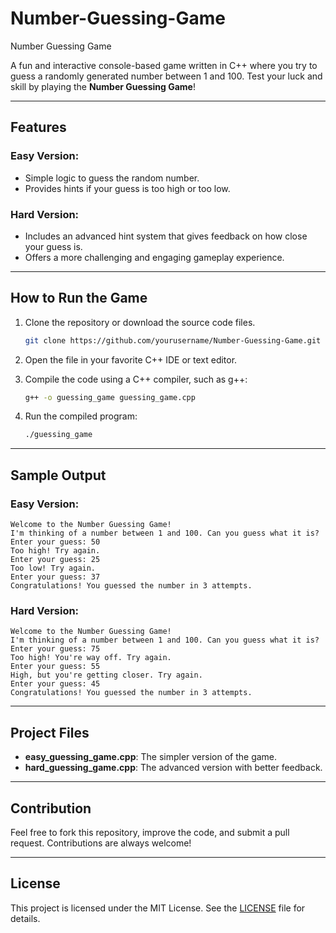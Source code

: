 # Number-Guessing-Game
Number Guessing Game

A fun and interactive console-based game written in C++ where you try to guess a randomly generated number between 1 and 100. Test your luck and skill by playing the **Number Guessing Game**!

---

## Features

### Easy Version:
- Simple logic to guess the random number.
- Provides hints if your guess is too high or too low.

### Hard Version:
- Includes an advanced hint system that gives feedback on how close your guess is.
- Offers a more challenging and engaging gameplay experience.

---

## How to Run the Game

1. Clone the repository or download the source code files.
   ```bash
   git clone https://github.com/yourusername/Number-Guessing-Game.git
   ```

2. Open the file in your favorite C++ IDE or text editor.

3. Compile the code using a C++ compiler, such as g++:
   ```bash
   g++ -o guessing_game guessing_game.cpp
   ```

4. Run the compiled program:
   ```bash
   ./guessing_game
   ```

---

## Sample Output

### Easy Version:
```
Welcome to the Number Guessing Game!
I'm thinking of a number between 1 and 100. Can you guess what it is?
Enter your guess: 50
Too high! Try again.
Enter your guess: 25
Too low! Try again.
Enter your guess: 37
Congratulations! You guessed the number in 3 attempts.
```

### Hard Version:
```
Welcome to the Number Guessing Game!
I'm thinking of a number between 1 and 100. Can you guess what it is?
Enter your guess: 75
Too high! You're way off. Try again.
Enter your guess: 55
High, but you're getting closer. Try again.
Enter your guess: 45
Congratulations! You guessed the number in 3 attempts.
```

---

## Project Files
- **easy_guessing_game.cpp**: The simpler version of the game.
- **hard_guessing_game.cpp**: The advanced version with better feedback.

---

## Contribution
Feel free to fork this repository, improve the code, and submit a pull request. Contributions are always welcome!

---

## License
This project is licensed under the MIT License. See the [LICENSE](LICENSE) file for details.
